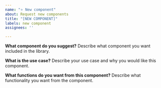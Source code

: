 ```yaml
---
name: "⭐ New component"
about: Request new components
title: "[NEW COMPONENT]"
labels: new component
assignees: ''

---
```


**What component do you suggest?**
Describe what component you want included in the library.

**What is the use case?**
Describe your use case and why you would like this component.

**What functions do you want from this component?**
Describe what functionality you want from the component.
